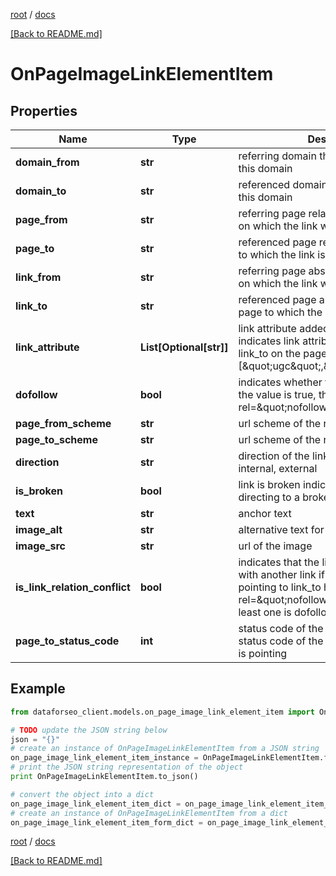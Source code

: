 [root](./../ "root") / [docs](./ "docs")

[[Back to README.md]](./../README.md "[Back to README.md]")

# OnPageImageLinkElementItem

## Properties

Name | Type | Description | Notes
------------ | ------------- | ------------- | -------------
**domain_from** | **str** | referring domain the link was found on this domain | [optional]
**domain_to** | **str** | referenced domain the link is pointing to this domain | [optional]
**page_from** | **str** | referring page relative URL of the page on which the link was found | [optional]
**page_to** | **str** | referenced page relative URL of the page to which the link is pointing | [optional]
**link_from** | **str** | referring page absolute URL of the page on which the link was found | [optional]
**link_to** | **str** | referenced page absolute URL of the page to which the link is pointing | [optional]
**link_attribute** | **List[Optional[str]]** | link attribute added to external link indicates link attributes added to the link_to on the page_from example: [\&quot;ugc\&quot;,\&quot;noopener\&quot;] | [optional]
**dofollow** | **bool** | indicates whether the link is dofollow if the value is true, the link doesn’t have a rel&#x3D;\&quot;nofollow\&quot; attribute | [optional]
**page_from_scheme** | **str** | url scheme of the referring page | [optional]
**page_to_scheme** | **str** | url scheme of the referenced page | [optional]
**direction** | **str** | direction of the link possible values: internal, external | [optional]
**is_broken** | **bool** | link is broken indicates whether a link is directing to a broken page or resource | [optional]
**text** | **str** | anchor text | [optional]
**image_alt** | **str** | alternative text for the image | [optional]
**image_src** | **str** | url of the image | [optional]
**is_link_relation_conflict** | **bool** | indicates that the link may have a conflict with another link if true, at least one link pointing to link_to has a rel&#x3D;\&quot;nofollow\&quot; attribute and at least one is dofollow | [optional]
**page_to_status_code** | **int** | status code of the referenced page status code of the page to which the link is pointing | [optional]

## Example

```python
from dataforseo_client.models.on_page_image_link_element_item import OnPageImageLinkElementItem

# TODO update the JSON string below
json = "{}"
# create an instance of OnPageImageLinkElementItem from a JSON string
on_page_image_link_element_item_instance = OnPageImageLinkElementItem.from_json(json)
# print the JSON string representation of the object
print OnPageImageLinkElementItem.to_json()

# convert the object into a dict
on_page_image_link_element_item_dict = on_page_image_link_element_item_instance.to_dict()
# create an instance of OnPageImageLinkElementItem from a dict
on_page_image_link_element_item_form_dict = on_page_image_link_element_item.from_dict(on_page_image_link_element_item_dict)
```

  

[root](./../ "root") / [docs](./ "docs")

[[Back to README.md]](./../README.md "[Back to README.md]")